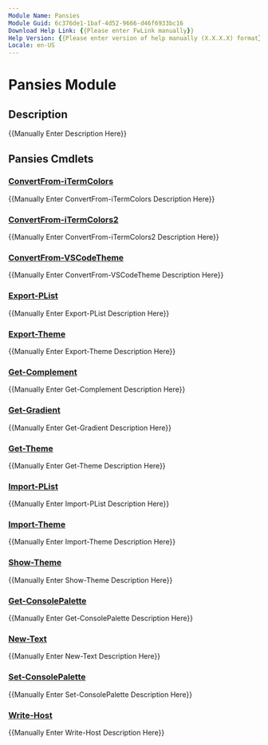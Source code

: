 ```yaml
---
Module Name: Pansies
Module Guid: 6c376de1-1baf-4d52-9666-d46f6933bc16
Download Help Link: {{Please enter FwLink manually}}
Help Version: {{Please enter version of help manually (X.X.X.X) format}}
Locale: en-US
---
```


# Pansies Module
## Description
{{Manually Enter Description Here}}

## Pansies Cmdlets
### [ConvertFrom-iTermColors](ConvertFrom-iTermColors.md)
{{Manually Enter ConvertFrom-iTermColors Description Here}}

### [ConvertFrom-iTermColors2](ConvertFrom-iTermColors2.md)
{{Manually Enter ConvertFrom-iTermColors2 Description Here}}

### [ConvertFrom-VSCodeTheme](ConvertFrom-VSCodeTheme.md)
{{Manually Enter ConvertFrom-VSCodeTheme Description Here}}

### [Export-PList](Export-PList.md)
{{Manually Enter Export-PList Description Here}}

### [Export-Theme](Export-Theme.md)
{{Manually Enter Export-Theme Description Here}}

### [Get-Complement](Get-Complement.md)
{{Manually Enter Get-Complement Description Here}}

### [Get-Gradient](Get-Gradient.md)
{{Manually Enter Get-Gradient Description Here}}

### [Get-Theme](Get-Theme.md)
{{Manually Enter Get-Theme Description Here}}

### [Import-PList](Import-PList.md)
{{Manually Enter Import-PList Description Here}}

### [Import-Theme](Import-Theme.md)
{{Manually Enter Import-Theme Description Here}}

### [Show-Theme](Show-Theme.md)
{{Manually Enter Show-Theme Description Here}}

### [Get-ConsolePalette](Get-ConsolePalette.md)
{{Manually Enter Get-ConsolePalette Description Here}}

### [New-Text](New-Text.md)
{{Manually Enter New-Text Description Here}}

### [Set-ConsolePalette](Set-ConsolePalette.md)
{{Manually Enter Set-ConsolePalette Description Here}}

### [Write-Host](Write-Host.md)
{{Manually Enter Write-Host Description Here}}


